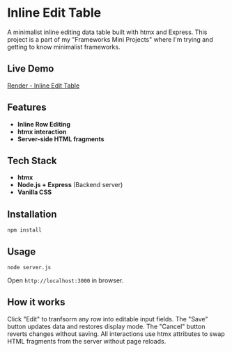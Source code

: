# Inline Edit Table

A minimalist inline editing data table built with htmx and Express. This project is a part of my "Frameworks Mini Projects" where I'm trying and getting to know minimalist frameworks.

## Live Demo

[Render - Inline Edit Table](https://inline-edit-table.onrender.com/)

## Features

- **Inline Row Editing**
- **htmx interaction**
- **Server-side HTML fragments**

## Tech Stack

- **htmx**
- **Node.js + Express** (Backend server)
- **Vanilla CSS**

## Installation

```
npm install
```

## Usage

```
node server.js
```

Open `http://localhost:3000` in browser.

## How it works

Click "Edit" to tranfsorm any row into editable input fields. The "Save" button updates data and restores display mode. The "Cancel" button reverts changes without saving. All interactions use htmx attributes to swap HTML fragments from the server without page reloads.